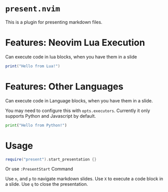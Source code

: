 # `present.nvim`

This is a plugin for presenting markdown files.

# Features: Neovim Lua Execution

Can execute code in lua blocks, when you have them in a slide

```lua
print("Hello from Lua!")
```

# Features: Other Languages

Can execute code in Language blocks, when you have them in a slide.

You may need to configure this with `opts.executors`.
Currently it only supports Python and Javascript by default.

```python
print("Hello from Python!")
```

# Usage

```lua
require("present").start_presentation {}
```
Or use `:PresentStart` Command

Use `n`, and `p` to navigate markdown slides.
Use `X` to execute a code block in a slide.
Use `q` to close the presentation.
